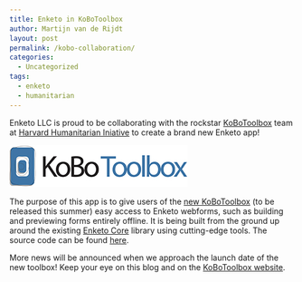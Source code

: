 ```yaml
---
title: Enketo in KoBoToolbox
author: Martijn van de Rijdt
layout: post
permalink: /kobo-collaboration/
categories:
  - Uncategorized
tags:
  - enketo
  - humanitarian
---
```


Enketo LLC is proud to be collaborating with the rockstar [KoBoToolbox](http://www.kobotoolbox.org/) team at [Harvard Humanitarian Iniative](http://hhi.harvard.edu/) to create a brand new Enketo app! 

[![Kobo Toolbox logo](../files/2014/05/kobotoolbox_logo.jpg "Kobo Toolbox logo")](http://www.kobotoolbox.org)

The purpose of this app is to give users of the [new KoBoToolbox](http://www.kobotoolbox.org/updates/2013/11/new-kobotoolbox-will-target-humanitarian-disasters) (to be released this summer) easy access to Enketo webforms, such as building and previewing forms entirely offline. It is being built from the ground up around the existing [Enketo Core](https://github.com/enketo/enketo-core) library using cutting-edge tools. The source code can be found [here](https://github.com/enketo/enketo-express).

More news will be announced when we approach the launch date of the new toolbox! Keep your eye on this blog and on the [KoBoToolbox website](http://www.kobotoolbox.org/).

